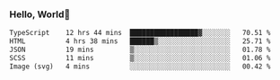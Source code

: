
### Hello, World🐤

<!--START_SECTION:waka-->

```txt
TypeScript    12 hrs 44 mins  █████████████████▓░░░░░░░   70.51 %
HTML          4 hrs 38 mins   ██████▒░░░░░░░░░░░░░░░░░░   25.71 %
JSON          19 mins         ▒░░░░░░░░░░░░░░░░░░░░░░░░   01.78 %
SCSS          11 mins         ▒░░░░░░░░░░░░░░░░░░░░░░░░   01.06 %
Image (svg)   4 mins          ░░░░░░░░░░░░░░░░░░░░░░░░░   00.42 %
```

<!--END_SECTION:waka-->
